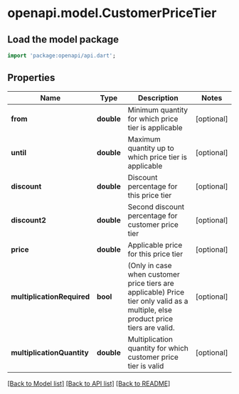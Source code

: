 # openapi.model.CustomerPriceTier

## Load the model package
```dart
import 'package:openapi/api.dart';
```

## Properties
Name | Type | Description | Notes
------------ | ------------- | ------------- | -------------
**from** | **double** | Minimum quantity for which price tier is applicable | [optional] 
**until** | **double** | Maximum quantity up to which price tier is applicable | [optional] 
**discount** | **double** | Discount percentage for this price tier | [optional] 
**discount2** | **double** | Second discount percentage for customer price tier | [optional] 
**price** | **double** | Applicable price for this price tier | [optional] 
**multiplicationRequired** | **bool** | (Only in case when customer price tiers are applicable) Price tier only valid as a multiple, else product price tiers are valid. | [optional] 
**multiplicationQuantity** | **double** | Multiplication quantity for which customer price tier is valid | [optional] 

[[Back to Model list]](../README.md#documentation-for-models) [[Back to API list]](../README.md#documentation-for-api-endpoints) [[Back to README]](../README.md)


